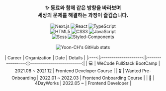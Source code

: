 <div align="center">
 
### ✨ 동료와 함께 같은 방향을 바라보며 </br> 세상의 문제를 해결하는 과정이 즐겁습니다.

![Next.js](https://img.shields.io/badge/Next.js-6f7072.svg?style=for-the-badge&logo=Next.js&logoColor=white)
![React](https://img.shields.io/badge/React-13d6f4.svg?style=for-the-badge&logo=react&logoColor=white)
![TypeScript](https://img.shields.io/badge/typescript-4092f7.svg?style=for-the-badge&logo=typescript&logoColor=white)
 </br>
![HTML5](https://img.shields.io/badge/HTML5-E34F26.svg?style=for-the-badge&logo=HTML5&logoColor=white)
![CSS3](https://img.shields.io/badge/CSS3-1572B6.svg?style=for-the-badge&logo=CSS3&logoColor=white)
![JavaScript](https://img.shields.io/badge/javascript-bcb351.svg?style=for-the-badge&logo=javascript&logoColor=%23F7DF1E)
</br>
![Scss](https://img.shields.io/badge/Scss-CC6699.svg?style=for-the-badge&logo=Sass&logoColor=white)
![Styled-Components](https://img.shields.io/badge/Styled-Components-pink.svg?style=for-the-badge&logo=Styled-Components&logoColor=white)
</br>
</br>
![Yoon-CH's GitHub stats](https://github-readme-stats-eight-theta.vercel.app/api?username=Yoon-CH&theme=blue&show_icons=true)
</br>
</br>
| Career |      Organization     |        Date       |           Details          |
|:----:|:---------------------:|:-----------------:|:--------------------------:|
|   💻  |    WeCode FullStack BootCamp   | 2021.08 ~ 2021.12 | Frontend Developer Course  |
|   🎖  | Wanted Pre-Onboarding | 2022.01 ~ 2022.03 | Frontend Onboarding Course |
|   👔  |       4DayWorks       |     2022.05 ~     |      Frontend Developer    |
<div/>
